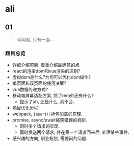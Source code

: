 # ali

## 01

> 呵呵哒, 只有一面...

### 题目总览

* 详细介绍项目. 着重介绍最满意的点.
* react的渲染dom和vue渲染的区别?
* 虚拟dom是什么?为何可以优化dom操作?
* 单页面和双页面的使用决策?
* vue数据传递方式?
* 移动端屏幕适配方案, 除了rem外还有什么?
  * 提示了ph, 还是什么, 真不会..
* 项目优化历程.
* webpack, `import()`拆包加载的原理.
* promise, async/await捕获错误的机制.
  * 同时多个请求的实现.
  * 同时发送两个请求, 并在第一个请求回来后, 处理某些事件.
* 感兴趣的方向, 职业规划, 需要问的问题.